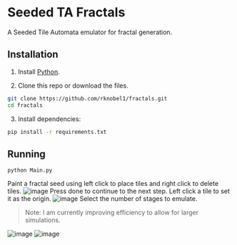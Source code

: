 # Seeded TA Fractals

A Seeded Tile Automata emulator for fractal generation.

## Installation  

1. Install [Python](https://www.python.org/downloads/).  

2. Clone this repo or download the files.  
```bash
git clone https://github.com/rknobel1/fractals.git
cd fractals
```

3. Install dependencies:  
```bash
pip install -r requirements.txt
```

## Running  
```
python Main.py
```

Paint a fractal seed using left click to place tiles and right click to delete tiles.
![image](https://github.com/user-attachments/assets/2edb09d7-0ff5-4291-9b6f-c4ab30459f55)
Press done to continue to the next step.
Left click a tile to set it as the origin.
![image](https://github.com/user-attachments/assets/9b7fa562-f3b4-4e50-99dc-67a8fe3cf0a8)
Select the number of stages to emulate.
> Note: I am currently improving efficiency to allow for larger simulations.

![image](https://github.com/user-attachments/assets/f39e7e7f-9f8f-4746-a836-ded3dfb6555c)
![image](https://github.com/user-attachments/assets/d626bcc5-841c-4992-b73b-91fd29a0c735)



